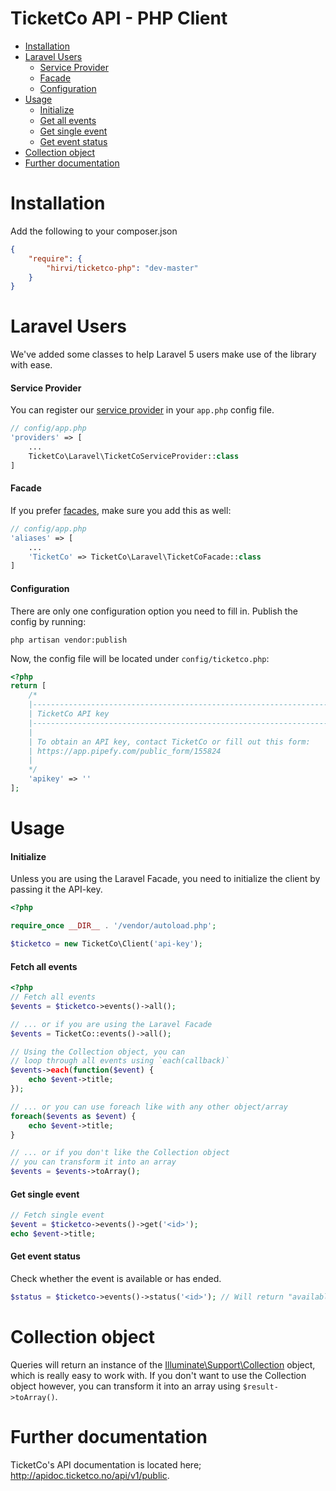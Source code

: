 # TicketCo API - PHP Client

* [Installation](#installation)
* [Laravel Users](#laravel-users)
    * [Service Provider](#service-provider)
    * [Facade](#facade)
    * [Configuration](#configuration)
* [Usage](#usage)
    * [Initialize](#initialize)
    * [Get all events](#fetch-all-events)
    * [Get single event](#get-single-event)
    * [Get event status](#get-event-status)
* [Collection object](#collection-object)
* [Further documentation](#further-documentation)

# Installation
Add the following to your composer.json

```json
{
    "require": {
        "hirvi/ticketco-php": "dev-master"
    }
}
```

# Laravel Users
We've added some classes to help Laravel 5 users make use of the library with ease.

#### Service Provider
You can register our [service provider](http://laravel.com/docs/5.4/providers) in your `app.php` config file.

```php
// config/app.php
'providers' => [
    ...
    TicketCo\Laravel\TicketCoServiceProvider::class
]
```

#### Facade
If you prefer [facades](http://laravel.com/docs/5.4/facades), make sure you add this as well:

```php
// config/app.php
'aliases' => [
    ...
    'TicketCo' => TicketCo\Laravel\TicketCoFacade::class
]
```

#### Configuration
There are only one configuration option you need to fill in. Publish the config by running:

    php artisan vendor:publish

Now, the config file will be located under `config/ticketco.php`:

```php
<?php
return [
    /*
    |--------------------------------------------------------------------------
    | TicketCo API key
    |--------------------------------------------------------------------------
    |
    | To obtain an API key, contact TicketCo or fill out this form:
    | https://app.pipefy.com/public_form/155824
    |
    */
    'apikey' => ''
];
```

# Usage

#### Initialize
Unless you are using the Laravel Facade, you need to initialize the client by passing it the API-key.

```php
<?php

require_once __DIR__ . '/vendor/autoload.php';

$ticketco = new TicketCo\Client('api-key');
```

#### Fetch all events

```php
<?php
// Fetch all events
$events = $ticketco->events()->all();

// ... or if you are using the Laravel Facade
$events = TicketCo::events()->all();

// Using the Collection object, you can
// loop through all events using `each(callback)`
$events->each(function($event) {
    echo $event->title;
});

// ... or you can use foreach like with any other object/array
foreach($events as $event) {
    echo $event->title;
}

// ... or if you don't like the Collection object
// you can transform it into an array
$events = $events->toArray();
```

#### Get single event

```php
// Fetch single event
$event = $ticketco->events()->get('<id>');
echo $event->title;
```

#### Get event status
Check whether the event is available or has ended. 

```php
$status = $ticketco->events()->status('<id>'); // Will return "available" or "ended".
```

# Collection object
Queries will return an instance of the [Illuminate\Support\Collection](http://laravel.com/api/master/Illuminate/Support/Collection.html) object, which is really easy to work with. If you don't want to use the Collection object however, you can transform it into an array using `$result->toArray()`.

# Further documentation
TicketCo's API documentation is located here; http://apidoc.ticketco.no/api/v1/public.
